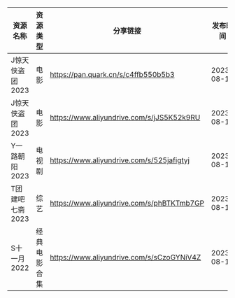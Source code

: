 | 资源名称       | 资源类型   | 分享链接                                      | 发布时间       |
| ---------- | ------ | ----------------------------------------- | ---------- |
| J惊天侠盗团2023 | 电影     | https://pan.quark.cn/s/c4ffb550b5b3       | 2023-08-15 |
| J惊天侠盗团2023 | 电影     | https://www.aliyundrive.com/s/jJS5K52k9RU | 2023-08-15 |
| Y一路朝阳2023  | 电视剧    | https://www.aliyundrive.com/s/525jafigtyj | 2023-08-15 |
| T团建吧七斋2023 | 综艺     | https://www.aliyundrive.com/s/phBTKTmb7GP | 2023-08-15 |
| S十一月2022   | 经典电影合集 | https://www.aliyundrive.com/s/sCzoGYNiV4Z | 2023-08-15 |
